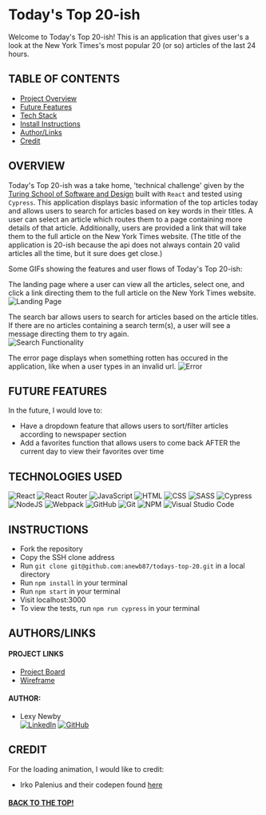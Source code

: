 # Today's Top 20-ish

Welcome to Today's Top 20-ish! This is an application that gives user's a look at the New York Times's most popular 20 (or so) articles of the last 24 hours.

## TABLE OF CONTENTS
- [Project Overview](#overview)
- [Future Features](#future-features)
- [Tech Stack](#technologies-used)
- [Install Instructions](#instructions)
- [Author/Links](#authorslinks)
- [Credit](#credit)

## OVERVIEW
Today's Top 20-ish was a take home, 'technical challenge' given by the [Turing School of Software and Design](https://turing.edu/) built with `React` and tested using `Cypress`. This application displays basic information of the top articles today and allows users to search for articles based on key words in their titles. A user can select an article which routes them to a page containing more details of that article. Additionally, users are provided a link that will take them to the full article on the New York Times website. (The title of the application is 20-ish because the api does not always contain 20 valid articles all the time, but it sure does get close.)

Some GIFs showing the features and user flows of Today's Top 20-ish:

The landing page where a user can view all the articles, select one, and click a link directing them to the full article on the New York Times website.  
![Landing Page](https://media.giphy.com/media/q8QJrFwYGBkOKPYXwt/giphy.gif)

The search bar allows users to search for articles based on the article titles. If there are no articles containing a search term(s), a user will see a message directing them to try again.  
![Search Functionality](https://media.giphy.com/media/sknBQeSBlPH1Bx79Rr/giphy.gif)  

The error page displays when something rotten has occured in the application, like when a user types in an invalid url.
![Error](https://media.giphy.com/media/EQxc9iBaIzoJLxJk89/giphy.gif) 


## FUTURE FEATURES
In the future, I would love to:
- Have a dropdown feature that allows users to sort/filter articles according to newspaper section
- Add a favorites function that allows users to come back AFTER the current day to view their favorites over time


## TECHNOLOGIES USED 

![React](https://img.shields.io/badge/react-%2320232a.svg?style=for-the-badge&logo=react&logoColor=%2361DAFB)
![React Router](https://img.shields.io/badge/React_Router-CA4245?style=for-the-badge&logo=react-router&logoColor=white)
![JavaScript](https://img.shields.io/badge/JavaScript-F7DF1E?style=for-the-badge&logo=javascript&logoColor=black)
![HTML](https://img.shields.io/badge/HTML5-E34F26?style=for-the-badge&logo=html5&logoColor=white)
![CSS](https://img.shields.io/badge/CSS3-1572B6?style=for-the-badge&logo=css3&logoColor=white)
![SASS](https://img.shields.io/badge/Sass-CC6699?style=for-the-badge&logo=sass&logoColor=white)
![Cypress](https://img.shields.io/badge/-cypress-%23E5E5E5?style=for-the-badge&logo=cypress&logoColor=058a5e)
![NodeJS](https://img.shields.io/badge/node.js-6DA55F?style=for-the-badge&logo=node.js&logoColor=white)
![Webpack](https://img.shields.io/badge/Webpack-8DD6F9?style=for-the-badge&logo=Webpack&logoColor=white)
![GitHub](https://img.shields.io/badge/github-%23121011.svg?style=for-the-badge&logo=github&logoColor=white)
![Git](https://img.shields.io/badge/git-%23F05033.svg?style=for-the-badge&logo=git&logoColor=white)
![NPM](https://img.shields.io/badge/NPM-%23000000.svg?style=for-the-badge&logo=npm&logoColor=white)
![Visual Studio Code](https://img.shields.io/badge/Visual%20Studio%20Code-0078d7.svg?style=for-the-badge&logo=visual-studio-code&logoColor=white)

## INSTRUCTIONS
- Fork the repository
- Copy the SSH clone address
- Run ```git clone git@github.com:anewb87/todays-top-20.git``` in a local directory
- Run ```npm install``` in your terminal
- Run ```npm start``` in your terminal
- Visit localhost:3000
- To view the tests, run ```npm run cypress``` in your terminal

## AUTHORS/LINKS

#### PROJECT LINKS
- [Project Board](https://github.com/anewb87/todays-top-20/projects/1)
- [Wireframe](https://miro.com/app/board/uXjVO7pIzbY=/)

#### AUTHOR:
- Lexy Newby  
[![LinkedIn](https://img.shields.io/badge/LinkedIn-0077B5?style=for-the-badge&logo=linkedin&logoColor=white)](https://www.linkedin.com/in/lexy-newby/) [![GitHub](https://img.shields.io/badge/GitHub-100000?style=for-the-badge&logo=github&logoColor=white)](https://github.com/anewb87)

## CREDIT
For the loading animation, I would like to credit:
- Irko Palenius and their codepen found [here](https://codepen.io/ispal/pen/mVaaJe)

#### [BACK TO THE TOP!](#todays-to-20-ish)
